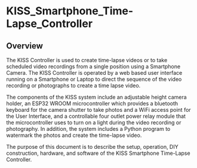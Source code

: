 # KISS_Smartphone_Time-Lapse_Controller
 
## Overview
The KISS Controller is used to create time-lapse videos or to take scheduled video recordings from a single position using a Smartphone Camera.  The KISS Controller is operated by a web based user interface running on a Smartphone or Laptop to direct the sequence of the video recording or photographs to create a time lapse video.

The components of the KISS system include an adjustable height camera holder, an ESP32 WROOM microcontroller which provides a bluetooth keyboard for the camera shutter to take photos and a WiFi access point for the User Interface, and a controllable four outlet power relay module that the microcontroller uses to turn on a light during the video recording or photography. In addition, the system includes a Python program to watermark the photos and create the time-lapse video.

The purpose of this document is to describe the setup, operation, DIY construction, hardware, and software of the KISS Smartphone Time-Lapse Controller.